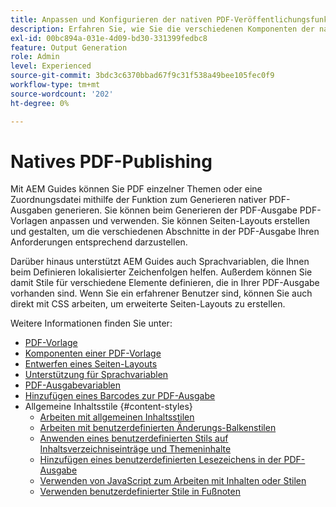 ```yaml
---
title: Anpassen und Konfigurieren der nativen PDF-Veröffentlichungsfunktion
description: Erfahren Sie, wie Sie die verschiedenen Komponenten der nativen PDF-Funktion anpassen und konfigurieren.
exl-id: 00bc894a-031e-4d09-bd30-331399fedbc8
feature: Output Generation
role: Admin
level: Experienced
source-git-commit: 3bdc3c6370bbad67f9c31f538a49bee105fec0f9
workflow-type: tm+mt
source-wordcount: '202'
ht-degree: 0%

---
```


# Natives PDF-Publishing

Mit AEM Guides können Sie PDF einzelner Themen oder eine Zuordnungsdatei mithilfe der Funktion zum Generieren nativer PDF-Ausgaben generieren. Sie können beim Generieren der PDF-Ausgabe PDF-Vorlagen anpassen und verwenden. Sie können Seiten-Layouts erstellen und gestalten, um die verschiedenen Abschnitte in der PDF-Ausgabe Ihren Anforderungen entsprechend darzustellen.

Darüber hinaus unterstützt AEM Guides auch Sprachvariablen, die Ihnen beim Definieren lokalisierter Zeichenfolgen helfen. Außerdem können Sie damit Stile für verschiedene Elemente definieren, die in Ihrer PDF-Ausgabe vorhanden sind. Wenn Sie ein erfahrener Benutzer sind, können Sie auch direkt mit CSS arbeiten, um erweiterte Seiten-Layouts zu erstellen.


Weitere Informationen finden Sie unter:
* [PDF-Vorlage](../native-pdf/pdf-template.md)
* [Komponenten einer PDF-Vorlage](../native-pdf/components-pdf-template.md)
* [Entwerfen eines Seiten-Layouts](../native-pdf/design-page-layout.md)
* [Unterstützung für Sprachvariablen](../native-pdf/native-pdf-language-variables.md)
* [PDF-Ausgabevariablen](../native-pdf/native-pdf-variables.md)
* [Hinzufügen eines Barcodes zur PDF-Ausgabe](../native-pdf/add-barcode.md)
* Allgemeine Inhaltsstile {#content-styles}
   * [Arbeiten mit allgemeinen Inhaltsstilen](../native-pdf/stylesheet.md)
   * [Arbeiten mit benutzerdefinierten Änderungs-Balkenstilen](../native-pdf/change-bar-style.md)
   * [Anwenden eines benutzerdefinierten Stils auf Inhaltsverzeichniseinträge und Themeninhalte](../native-pdf/custom-style-toc.md)
   * [Hinzufügen eines benutzerdefinierten Lesezeichens in der PDF-Ausgabe](../native-pdf/add-custom-bookmark.md)
   * [Verwenden von JavaScript zum Arbeiten mit Inhalten oder Stilen](../native-pdf/use-javascript-content-style.md)
   * [Verwenden benutzerdefinierter Stile in Fußnoten](../native-pdf/footnote-number-style.md)
